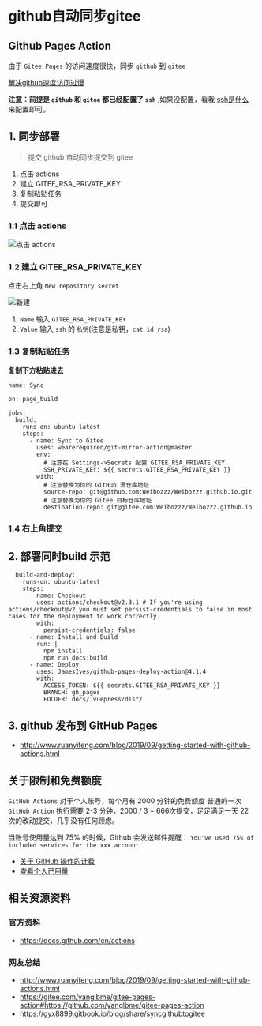 # github自动同步gitee
## Github Pages Action


由于 `Gitee Pages` 的访问速度很快，同步 `github` 到 `gitee`

[解决github速度访问过慢](../其他/解决github速度访问过慢.md)

**注意：前提是 `github` 和 `gitee` 都已经配置了 `ssh`** ,如果没配置，看我 [ssh是什么](../其他/ssh是什么.md) 来配置即可。

## 1. 同步部署
> 提交 github 自动同步提交到 gitee

1. 点击 actions
2. 建立 GITEE_RSA_PRIVATE_KEY
3. 复制粘贴任务
4. 提交即可

### 1.1 点击 actions
![点击 actions](../../images/github-actions/step1.png)
### 1.2 建立 GITEE_RSA_PRIVATE_KEY
点击右上角 `New repository secret`

![新建](../../images/github-actions/step2.png)

1. `Name` 输入 `GITEE_RSA_PRIVATE_KEY`
2. `Value` 输入 `ssh` 的 `私钥`(注意是私钥，`cat id_rsa`)
### 1.3 复制粘贴任务
**复制下方粘贴进去**

```
name: Sync

on: page_build

jobs:
  build:
    runs-on: ubuntu-latest
    steps:
      - name: Sync to Gitee
        uses: wearerequired/git-mirror-action@master
        env:
          # 注意在 Settings->Secrets 配置 GITEE_RSA_PRIVATE_KEY
          SSH_PRIVATE_KEY: ${{ secrets.GITEE_RSA_PRIVATE_KEY }}
        with:
          # 注意替换为你的 GitHub 源仓库地址
          source-repo: git@github.com:Weibozzz/Weibozzz.github.io.git
          # 注意替换为你的 Gitee 目标仓库地址
          destination-repo: git@gitee.com:Weibozzz/Weibozzz.github.io

```
### 1.4 右上角提交
## 2. 部署同时build 示范

```
  build-and-deploy:
    runs-on: ubuntu-latest
    steps:
      - name: Checkout
        uses: actions/checkout@v2.3.1 # If you're using actions/checkout@v2 you must set persist-credentials to false in most cases for the deployment to work correctly.
        with:
          persist-credentials: false
      - name: Install and Build
        run: |
          npm install
          npm run docs:build
      - name: Deploy
        uses: JamesIves/github-pages-deploy-action@4.1.4
        with:
          ACCESS_TOKEN: ${{ secrets.GITEE_RSA_PRIVATE_KEY }}
          BRANCH: gh_pages
          FOLDER: docs/.vuepress/dist/
```

## 3. github 发布到 GitHub Pages
- http://www.ruanyifeng.com/blog/2019/09/getting-started-with-github-actions.html

## 关于限制和免费额度

`GitHub Actions` 对于个人账号，每个月有 2000 分钟的免费额度 普通的一次 `GitHub Action` 执行需要 2-3 分钟，2000 / 3 = 666次提交，足足满足一天 22 次的改动提交，几乎没有任何顾虑。

当账号使用量达到 75% 的时候，Github 会发送邮件提醒：
`You've used 75% of included services for the xxx account`

- [关于 GitHub 操作的计费](https://docs.github.com/cn/billing/managing-billing-for-github-actions/about-billing-for-github-actions)
- [查看个人已用量](https://github.com/settings/billing)

## 相关资源资料
### 官方资料
- https://docs.github.com/cn/actions
  
### 网友总结
- http://www.ruanyifeng.com/blog/2019/09/getting-started-with-github-actions.html
- https://gitee.com/yanglbme/gitee-pages-action#https://github.com/yanglbme/gitee-pages-action
- https://gyx8899.gitbook.io/blog/share/syncgithubtogitee

